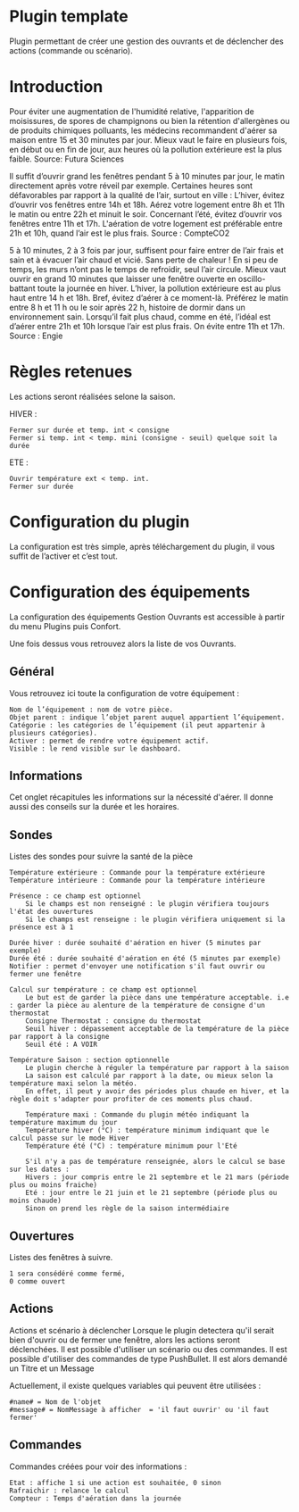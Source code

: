 # Plugin template

Plugin permettant de créer une gestion des ouvrants et de déclencher des actions (commande ou scénario).

# Introduction

Pour éviter une augmentation de l'humidité relative, l'apparition de moisissures, de spores de champignons ou bien la rétention d'allergènes ou de produits chimiques polluants, les médecins recommandent d'aérer sa maison entre 15 et 30 minutes par jour. Mieux vaut le faire en plusieurs fois, en début ou en fin de jour, aux heures où la pollution extérieure est la plus faible.
Source: Futura Sciences

Il suffit d’ouvrir grand les fenêtres pendant 5 à 10 minutes par jour, le matin directement après votre réveil par exemple.
Certaines heures sont défavorables par rapport à la qualité de l’air, surtout en ville :
L’hiver, évitez d’ouvrir vos fenêtres entre 14h et 18h. Aérez votre logement entre 8h et 11h le matin ou entre 22h et minuit le soir.
Concernant l’été, évitez d’ouvrir vos fenêtres entre 11h et 17h. L'aération de votre logement est préférable entre 21h et 10h, quand l’air est le plus frais.
Source : CompteCO2

5 à 10 minutes, 2 à 3 fois par jour, suffisent pour faire entrer de l’air frais et sain et à évacuer l’air chaud et vicié. Sans perte de chaleur ! En si peu de temps, les murs n’ont pas le temps de refroidir, seul l’air circule. Mieux vaut ouvrir en grand 10 minutes que laisser une fenêtre ouverte en oscillo-battant toute la journée en hiver.
L’hiver, la pollution extérieure est au plus haut entre 14 h et 18h. Bref, évitez d’aérer à ce moment-là. Préférez le matin entre 8 h et 11 h ou le soir après 22 h, histoire de dormir dans un environnement sain.
Lorsqu’il fait plus chaud, comme en été, l’idéal est d’aérer entre 21h et 10h lorsque l’air est plus frais. On évite entre 11h et 17h.
Source : Engie 

# Règles retenues 

Les actions seront réalisées selone la saison.

HIVER :

    Fermer sur durée et temp. int < consigne
    Fermer si temp. int < temp. mini (consigne - seuil) quelque soit la durée

ETE :

    Ouvrir température ext < temp. int.
    Fermer sur durée

# Configuration du plugin

La configuration est très simple, après téléchargement du plugin, il vous suffit de l’activer et c’est tout.

# Configuration des équipements

La configuration des équipements Gestion Ouvrants est accessible à partir du menu Plugins puis Confort.

Une fois dessus vous retrouvez alors la liste de vos Ouvrants.

## Général

Vous retrouvez ici toute la configuration de votre équipement :

    Nom de l’équipement : nom de votre pièce.
    Objet parent : indique l’objet parent auquel appartient l’équipement.
    Catégorie : les catégories de l’équipement (il peut appartenir à plusieurs catégories).
    Activer : permet de rendre votre équipement actif.
    Visible : le rend visible sur le dashboard.
    
## Informations

Cet onglet récapitules les informations sur la nécessité d'aérer. Il donne aussi des conseils sur la durée et les horaires.

## Sondes

Listes des sondes pour suivre la santé de la pièce

    Température extérieure : Commande pour la température extérieure
    Température intérieure : Commande pour la température intérieure

    Présence : ce champ est optionnel
        Si le champs est non renseigné : le plugin vérifiera toujours l'état des ouvertures
        Si le champs est renseigne : le plugin vérifiera uniquement si la présence est à 1
    
    Durée hiver : durée souhaité d'aération en hiver (5 minutes par exemple)
    Durée été : durée souhaité d'aération en été (5 minutes par exemple)
    Notifier : permet d'envoyer une notification s'il faut ouvrir ou fermer une fenêtre

    Calcul sur température : ce champ est optionnel
        Le but est de garder la pièce dans une température acceptable. i.e : garder la pièce au alenture de la température de consigne d'un thermostat
        Consigne Thermostat : consigne du thermostat
        Seuil hiver : dépassement acceptable de la température de la pièce par rapport à la consigne
        Seuil été : A VOIR
    
    Température Saison : section optionnelle
        Le plugin cherche à réguler la température par rapport à la saison
        La saison est calculé par rapport à la date, ou mieux selon la température maxi selon la météo.
        En effet, il peut y avoir des périodes plus chaude en hiver, et la règle doit s'adapter pour profiter de ces moments plus chaud.

        Température maxi : Commande du plugin météo indiquant la température maximum du jour
        Température hiver (°C) : température minimum indiquant que le calcul passe sur le mode Hiver
        Température été (°C) : température minimum pour l'Eté

        S'il n'y a pas de température renseignée, alors le calcul se base sur les dates :
        Hivers : jour compris entre le 21 septembre et le 21 mars (période plus ou moins fraiche)
        Eté : jour entre le 21 juin et le 21 septembre (période plus ou moins chaude)
        Sinon on prend les règle de la saison intermédiaire

## Ouvertures

Listes des fenêtres à suivre.
    
    1 sera consédéré comme fermé,
    0 comme ouvert


## Actions

Actions et scénario à déclencher
Lorsque le plugin detectera qu'il serait bien d'ouvrir ou de fermer une fenêtre, alors les actions seront déclenchées.
Il est possible d'utiliser un scénario ou des commandes.
Il est possible d'utiliser des commandes de type PushBullet. Il est alors demandé un Titre et un Message

Actuellement, il existe quelques variables qui peuvent être utilisées :
    
    #name# = Nom de l'objet
    #message# = NomMessage à afficher  = 'il faut ouvrir' ou 'il faut fermer'


## Commandes

Commandes créées pour voir des informations :

    Etat : affiche 1 si une action est souhaitée, 0 sinon
    Rafraichir : relance le calcul
    Compteur : Temps d'aération dans la journée

